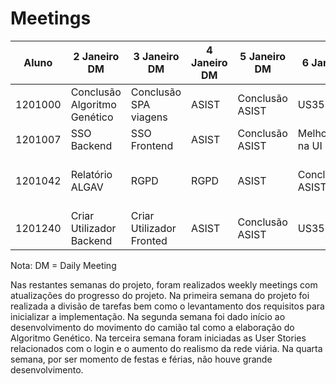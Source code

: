 # Meetings 


Aluno   | 2 Janeiro DM | 3 Janeiro DM | 4 Janeiro DM | 5 Janeiro DM | 6 Janeiro DM | 7 Janeiro DM | 8 Janeiro DM |
------- | ------------ | --------- | --------- | --------- | --------- | --------- | ------- |
1201000 |       Conclusão Algoritmo Genético         |    Conclusão SPA viagens       |     ASIST      |    Conclusão ASIST       |      US35 Design     |     US35 Backend      |   Testes  |
1201007 |     SSO Backend      |    SSO Frontend      |     ASIST      |     Conclusão ASIST      |     Melhoramentos na UI      |     US35 Frontend      |   Testes  |
1201042 |          Relatório ALGAV              |     RGPD      |     RGPD      |     ASIST      |      Conclusão ASIST     |         Correções módulo SGRAI        |   Correções no movimento do camião  |
1201240 |       Criar Utilizador Backend     |    Criar Utilizador Fronted      |      ASIST     |     Conclusão ASIST      |     US35 Design      |  US35 Backend      |   Testes  |

Nota: DM = Daily Meeting

Nas restantes semanas do projeto, foram realizados weekly meetings com atualizações do progresso do projeto. Na primeira semana do projeto foi realizada a divisão de tarefas bem como o levantamento dos requisitos para inicializar a implementação. Na segunda semana foi dado início ao desenvolvimento do movimento do camião tal como a elaboração do Algoritmo Genético. Na terceira semana foram iniciadas as User Stories relacionados com o login e o aumento do realismo da rede viária. Na quarta semana, por ser momento de festas e férias, não houve grande desenvolvimento.